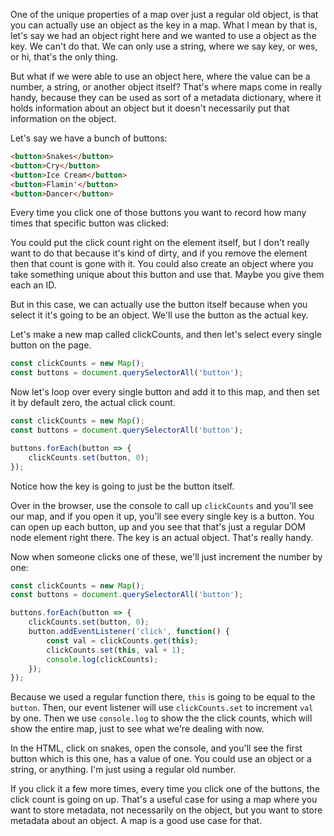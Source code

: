 One of the unique properties of a map over just a regular old object, is that you can actually use an object as the key in a map. What I mean by that is, let's say we had an object right here and we wanted to use a object as the key. We can't do that. We can only use a string, where we say key, or wes, or hi, that's the only thing. 

But what if we were able to use an object here, where the value can be a number, a string, or another object itself? That's where maps come in really handy, because they can be used as sort of a metadata dictionary, where it holds information about an object but it doesn't necessarily put that information on the object.

Let's say we have a bunch of buttons:
```html
<button>Snakes</button>
<button>Cry</button>
<button>Ice Cream</button>
<button>Flamin'</button>
<button>Dancer</button>
```
 
Every time you click one of those buttons you want to record how many times that specific button was clicked:

You could put the click count right on the element itself, but I don't really want to do that because it's kind of dirty, and if you remove the element then that count is gone with it. You could also create an object where you take something unique about this button and use that. Maybe you give them each an ID. 

But in this case, we can actually use the button itself because when you select it it's going to be an object. We'll use the button as the actual key.

Let's make a new map called clickCounts, and then let's select every single button on the page. 

```js
const clickCounts = new Map();
const buttons = document.querySelectorAll('button');
```


Now let's loop over every single button and add it to this map, and then set it by default zero, the actual click count. 


```js
const clickCounts = new Map();
const buttons = document.querySelectorAll('button');

buttons.forEach(button => {
    clickCounts.set(button, 0);
});
```

Notice how the key is going to just be the button itself.

Over in the browser, use the console to call up `clickCounts` and you'll see our map, and if you open it up, you'll see every single key is a button. You can open up each button, up and you see that that's just a regular DOM node element right there. The key is an actual object. That's really handy.

Now when someone clicks one of these, we'll just increment the number by one:

```js
const clickCounts = new Map();
const buttons = document.querySelectorAll('button');

buttons.forEach(button => {
    clickCounts.set(button, 0);
    button.addEventListener('click', function() {
        const val = clickCounts.get(this);
        clickCounts.set(this, val + 1);
        console.log(clickCounts);
    });
});
```
Because we used a regular function there, `this` is going to be equal to the `button`. Then, our event listener will use `clickCounts.set` to increment `val` by one. Then we use `console.log` to show the the click counts, which will show the entire map, just to see what we're dealing with now.

In the HTML, click on snakes, open the console, and you'll see the first button which is this one, has a value of one. You could use an object or a string, or anything. I'm just using a regular old number. 

If you click it a few more times, every time you click one of the buttons, the click count is going on up. That's a useful case for using a map where you want to store metadata, not necessarily on the object, but you want to store metadata about an object. A map is a good use case for that.
